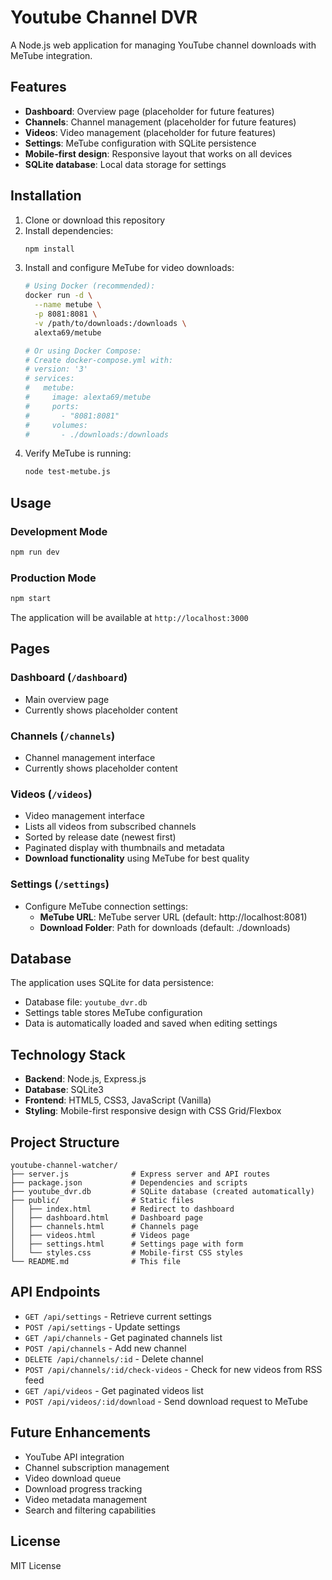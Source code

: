 # Youtube Channel DVR

A Node.js web application for managing YouTube channel downloads with MeTube integration.

## Features

- **Dashboard**: Overview page (placeholder for future features)
- **Channels**: Channel management (placeholder for future features)
- **Videos**: Video management (placeholder for future features)
- **Settings**: MeTube configuration with SQLite persistence
- **Mobile-first design**: Responsive layout that works on all devices
- **SQLite database**: Local data storage for settings

## Installation

1. Clone or download this repository
2. Install dependencies:
   ```bash
   npm install
   ```
3. Install and configure MeTube for video downloads:
   ```bash
   # Using Docker (recommended):
   docker run -d \
     --name metube \
     -p 8081:8081 \
     -v /path/to/downloads:/downloads \
     alexta69/metube
   
   # Or using Docker Compose:
   # Create docker-compose.yml with:
   # version: '3'
   # services:
   #   metube:
   #     image: alexta69/metube
   #     ports:
   #       - "8081:8081"
   #     volumes:
   #       - ./downloads:/downloads
   ```
4. Verify MeTube is running:
   ```bash
   node test-metube.js
   ```

## Usage

### Development Mode
```bash
npm run dev
```

### Production Mode
```bash
npm start
```

The application will be available at `http://localhost:3000`

## Pages

### Dashboard (`/dashboard`)
- Main overview page
- Currently shows placeholder content

### Channels (`/channels`)
- Channel management interface
- Currently shows placeholder content

### Videos (`/videos`)
- Video management interface
- Lists all videos from subscribed channels
- Sorted by release date (newest first)
- Paginated display with thumbnails and metadata
- **Download functionality** using MeTube for best quality

### Settings (`/settings`)
- Configure MeTube connection settings:
  - **MeTube URL**: MeTube server URL (default: http://localhost:8081)
  - **Download Folder**: Path for downloads (default: ./downloads)

## Database

The application uses SQLite for data persistence:
- Database file: `youtube_dvr.db`
- Settings table stores MeTube configuration
- Data is automatically loaded and saved when editing settings

## Technology Stack

- **Backend**: Node.js, Express.js
- **Database**: SQLite3
- **Frontend**: HTML5, CSS3, JavaScript (Vanilla)
- **Styling**: Mobile-first responsive design with CSS Grid/Flexbox

## Project Structure

```
youtube-channel-watcher/
├── server.js              # Express server and API routes
├── package.json           # Dependencies and scripts
├── youtube_dvr.db         # SQLite database (created automatically)
├── public/                # Static files
│   ├── index.html         # Redirect to dashboard
│   ├── dashboard.html     # Dashboard page
│   ├── channels.html      # Channels page
│   ├── videos.html        # Videos page
│   ├── settings.html      # Settings page with form
│   └── styles.css         # Mobile-first CSS styles
└── README.md              # This file
```

## API Endpoints

- `GET /api/settings` - Retrieve current settings
- `POST /api/settings` - Update settings
- `GET /api/channels` - Get paginated channels list
- `POST /api/channels` - Add new channel
- `DELETE /api/channels/:id` - Delete channel
- `POST /api/channels/:id/check-videos` - Check for new videos from RSS feed
- `GET /api/videos` - Get paginated videos list
- `POST /api/videos/:id/download` - Send download request to MeTube

## Future Enhancements

- YouTube API integration
- Channel subscription management
- Video download queue
- Download progress tracking
- Video metadata management
- Search and filtering capabilities

## License

MIT License

